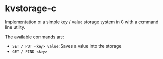 # kvstorage-c

Implementation of a simple key / value storage system in C with a command line utility.

The available commands are:

- `SET / PUT <key> value`: Saves a value into the storage.
- `GET / FIND <key>`
